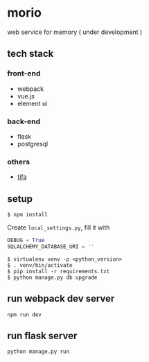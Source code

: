 # morio

web service for memory ( under development )

## tech stack

### front-end

* webpack
* vue.js
* element ui

### back-end

* flask
* postgresql

### others

* [tifa](https://github.com/wddwycc/tifa)

## setup

```
$ npm install
```

Create `local_settings.py`, fill it with

```python
DEBUG = True
SQLALCHEMY_DATABASE_URI = ''
```

```
$ virtualenv venv -p <python_version>
$ . venv/bin/activate
$ pip install -r requirements.txt
$ python manage.py db upgrade
```

## run webpack dev server

```
npm run dev
```

## run flask server

```
python manage.py run
```
